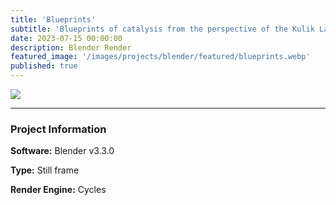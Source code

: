 ```yaml
---
title: 'Blueprints'
subtitle: 'Blueprints of catalysis from the perspective of the Kulik Lab'
date: 2023-07-15 00:00:00
description: Blender Render
featured_image: '/images/projects/blender/featured/blueprints.webp'
published: true
---
```


![](/images/projects/full_size/blueprints.webp)

---

### Project Information

**Software:** Blender v3.3.0

**Type:** Still frame

**Render Engine:** Cycles
